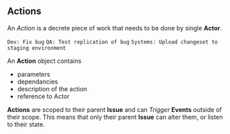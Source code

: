 ## Actions

An *Action* is a decrete piece of work that needs to be done by single **Actor**.

``Dev: Fix bug``
``QA: Test replication of bug``
``Systems: Upload changeset to staging environment``
 
An **Action** object contains

- parameters
- dependancies
- description of the action
- reference to Actor

**Actions** are scoped to their parent **Issue** and can *Trigger* **Events** outside of their scope. This means that only their parent **Issue** can alter them, or listen to their state.
